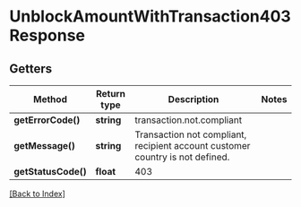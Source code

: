 # UnblockAmountWithTransaction403Response

## Getters

Method | Return type | Description | Notes
------------ | ------------- | ------------- | -------------
**getErrorCode()** | **string** | transaction.not.compliant |
**getMessage()** | **string** | Transaction not compliant, recipient account customer country is not defined. |
**getStatusCode()** | **float** | 403 |

[[Back to Index]](../index.md)
